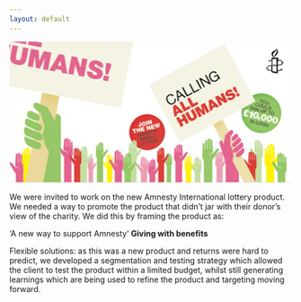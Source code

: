 ```yaml
---
layout: default
---
```


![Amnesty](/assets/client-amnesty.jpg)

We were invited to work on the new Amnesty International lottery product. We needed a way to promote the product that didn’t jar with their donor’s view of the charity. We did this by framing the product as:

‘A new way to support Amnesty’
**Giving with benefits**

Flexible solutions: as this was a new product and returns were hard to predict, we developed a segmentation and testing strategy which allowed the client to test the product within a limited budget, whilst still generating learnings which are being used to refine the product and targeting moving forward.
